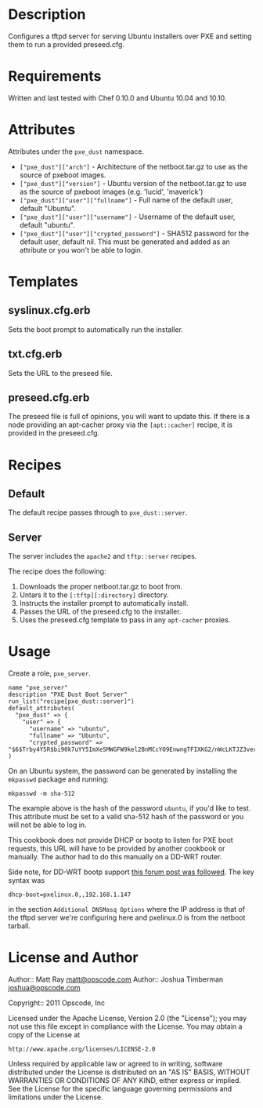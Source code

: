 Description
===========

Configures a tftpd server for serving Ubuntu installers over PXE and setting them to run a provided preseed.cfg.

Requirements
============

Written and last tested with Chef 0.10.0 and Ubuntu 10.04 and 10.10.

Attributes
==========

Attributes under the `pxe_dust` namespace.

* `["pxe_dust"]["arch"]` - Architecture of the netboot.tar.gz to use as the source of pxeboot images.
* `["pxe_dust"]["version"]` - Ubuntu version of the netboot.tar.gz to use as the source of pxeboot images (e.g. 'lucid', 'maverick')
* `["pxe_dust"]["user"]["fullname"]` - Full name of the default user, default "Ubuntu".
* `["pxe_dust"]["user"]["username"]` - Username of the default user, default "ubuntu".
* `["pxe_dust"]["user"]["crypted_password"]` - SHA512 password for the default user, default nil. This must be generated and added as an attribute or you won't be able to login.

Templates
=========

syslinux.cfg.erb
----------------

Sets the boot prompt to automatically run the installer.

txt.cfg.erb
-----------

Sets the URL to the preseed file.

preseed.cfg.erb
---------------

The preseed file is full of opinions, you will want to update this. If there is a node providing an apt-cacher proxy via the `[apt::cacher]` recipe, it is provided in the preseed.cfg.

Recipes
=======

Default
-------

The default recipe passes through to `pxe_dust::server`.

Server
------

The server includes the `apache2` and `tftp::server` recipes.

The recipe does the following:

1. Downloads the proper netboot.tar.gz to boot from.
2. Untars it to the `[:tftp][:directory]` directory.
3. Instructs the installer prompt to automatically install.
4. Passes the URL of the preseed.cfg to the installer.
5. Uses the preseed.cfg template to pass in any `apt-cacher` proxies.

Usage
=====

Create a role, `pxe_server`.

    name "pxe_server"
    description "PXE Dust Boot Server"
    run_list("recipe[pxe_dust::server]")
    default_attributes(
      "pxe_dust" => {
        "user" => {
          "username" => "ubuntu",
          "fullname" => "Ubuntu",
          "crypted_password" => "$6$Trby4Y5R$bi90k7uYY5ImXe5MWGFW9kel2BnMCcYO9EnwngTFIXKG2/nWcLKTJZ3verMFnpFbITI9.eHwZ.HR1UPeKbCAV1"
    )

On an Ubuntu system, the password can be generated by installing the `mkpasswd` package and running:

    mkpasswd -m sha-512

The example above is the hash of the password `ubuntu`, if you'd like to test. This attribute must be set to a valid sha-512 hash of the password or you will not be able to log in.

This cookbook does not provide DHCP or bootp to listen for PXE boot requests, this URL will have to be provided by another cookbook or manually. The author had to do this manually on a DD-WRT router.

Side note, for DD-WRT bootp support [this forum post was followed](http://www.dd-wrt.com/phpBB2/viewtopic.php?t=4662). The key syntax was

    dhcp-boot=pxelinux.0,,192.168.1.147

in the section `Additional DNSMasq Options` where the IP address is that of the tftpd server we're configuring here and pxelinux.0 is from the netboot tarball.

License and Author
==================

Author:: Matt Ray <matt@opscode.com>
Author:: Joshua Timberman <joshua@opscode.com>

Copyright:: 2011 Opscode, Inc

Licensed under the Apache License, Version 2.0 (the "License");
you may not use this file except in compliance with the License.
You may obtain a copy of the License at

    http://www.apache.org/licenses/LICENSE-2.0

Unless required by applicable law or agreed to in writing, software
distributed under the License is distributed on an "AS IS" BASIS,
WITHOUT WARRANTIES OR CONDITIONS OF ANY KIND, either express or implied.
See the License for the specific language governing permissions and
limitations under the License.

